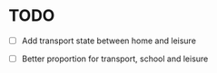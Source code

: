 # TODO
- [ ] Add transport state between home and leisure
- [ ] Better proportion for transport, school and leisure

